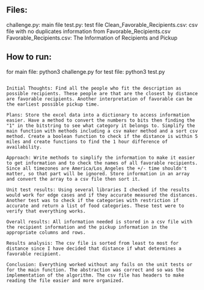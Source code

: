 Files:
-----------
challenge.py: main file
test.py: test file
Clean_Favorable_Recipients.csv: csv file with no duplicates information from Favorable_Recipients.csv
Favorable_Recipients.csv: The Information of Recipients and Pickup

How to run:
-----------
for main file: python3 challenge.py
for test file: python3 test.py



~~~~~~~~~~~~~~~~~~~~~~~~~~~~~~~~~~~~~~~~~~~~~

Initial Thoughts: Find all the people who fit the description as possible recipients. These people are that are the closest by distance are favorable recipients. Another interpretation of favorable can be the earliest possible pickup time.

Plans: Store the excel data into a dictionary to access information easier. Have a method to convert the numbers to bits then finding the "1" in the bitstring to see what category it belongs to. Simplify the main function with methods including a csv maker method and a sort csv method. Create a boolean function to check if the distance is within 5 miles and create functions to find the 1 hour difference of availability.

Approach: Write methods to simplify the information to make it easier to get information and to check the names of all favorable recipients. Since all timezones are America/Los_Angeles the +/- time shouldn't matter, so that part will be ignored. Store information in an array and convert the array to a csv file then sort it.

Unit test results: Using several libraries I checked if the results would work for edge cases and if they accurate measured the distances. Another test was to check if the categories with restriction if accurate and return a list of food categories. These test were to verify that everything works.

Overall results: All information needed is stored in a csv file with the recipient information and the pickup information in the appropriate columns and rows.

Results analysis: The csv file is sorted from least to most for distance since I have decided that distance if what determines a favorable recipient.

Conclusion: Everything worked without any fails on the unit tests or for the main function. The abstraction was correct and so was the implementation of the algorithm. The csv file has headers to make reading the file easier and more organized.



